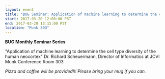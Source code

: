 ```yaml
---
layout: event
title: "BUG Seminar: Application of machine learning to determine the cell type diversity of the human neocortex"
start: 2017-03-20 12:00:00 PST
end: 2017-03-20 13:15:00 PST
location: "Munk 303"
---
```


**BUG Monthly Seminar Series**

"Application of machine learning to determine the cell type diversity of the human neocortex"
Dr. Richard Scheuermann, Director of Informatics at JCVI
Munk Conference Room 303

*Pizza and coffee will be provided!!! Please bring your mug if you can.*